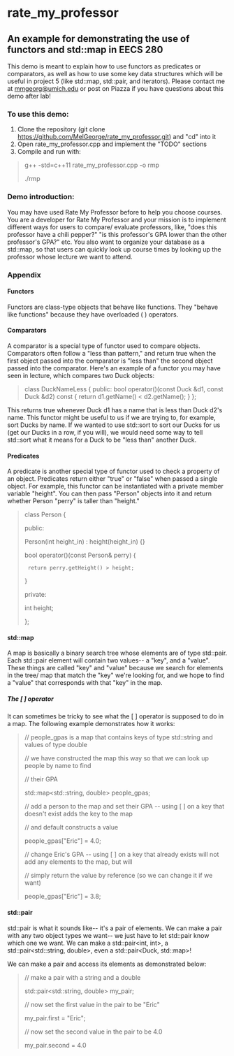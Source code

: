 # rate_my_professor
## An example for demonstrating the use of functors and std::map in EECS 280

This demo is meant to explain how to use functors as predicates or comparators, as well as how to use some key data structures which will be useful in project 5 (like std::map, std::pair, and iterators). Please contact me at mmgeorg@umich.edu or post on Piazza if you have questions about this demo after lab!

### To use this demo:
1. Clone the repository (git clone https://github.com/MelGeorge/rate_my_professor.git) and "cd" into it
2. Open rate_my_professor.cpp and implement the "TODO" sections
3. Compile and run with:
> g++ -std=c++11 rate_my_professor.cpp -o rmp
>
> ./rmp

### Demo introduction:

You may have used Rate My Professor before to help you choose courses. You are a developer for Rate My Professor and your mission is to implement different ways for users to compare/ evaluate professors, like, "does this professor have a chili pepper?" "is this professor's GPA lower than the other professor's GPA?" etc. You also want to organize your database as a std::map, so that users can quickly look up course times by looking up the professor whose lecture we want to attend.

### Appendix

#### Functors

Functors are class-type objects that behave like functions. They "behave like functions" because they have overloaded ( ) operators.

#### Comparators

A comparator is a special type of functor used to compare objects. Comparators often follow a "less than pattern," and return true when the first object passed into the comparator is "less than" the second object passed into the comparator. Here's an example of a functor you may have seen in lecture, which compares two Duck objects:

>class DuckNameLess {
>public:
>    bool operator()(const Duck &d1, const Duck &d2) const {
>       return d1.getName() < d2.getName();
>   }
>};

This returns true whenever Duck d1 has a name that is less than Duck d2's name. This functor might be useful to us if we are trying to, for example, sort Ducks by name. If we wanted to use std::sort to sort our Ducks for us (get our Ducks in a row, if you will), we would need some way to tell std::sort what it means for a Duck to be "less than" another Duck.

#### Predicates

A predicate is another special type of functor used to check a property of an object. Predicates return either "true" or "false" when passed a single object. For example, this functor can be instantiated with a private member variable "height". You can then pass "Person" objects into it and return whether Person "perry" is taller than "height."

>class Person {
>
>public:
>
>   Person(int height_in) : height(height_in) {}
>
>   bool operator()(const Person& perry) {
>
>      return perry.getHeight() > height;
>
>   }
>
>private:
>
>   int height;
>
>};

#### std::map

A map is basically a binary search tree whose elements are of type std::pair. Each std::pair element will contain two values-- a "key", and a "value". These things are called "key" and "value" because we search for elements in the tree/ map that match the "key" we're looking for, and we hope to find a "value" that corresponds with that "key" in the map.

##### The [ ] operator

It can sometimes be tricky to see what the [ ] operator is supposed to do in a map. The following example demonstrates how it works:

>// people_gpas is a map that contains keys of type std::string and values of type double
>
>// we have constructed the map this way so that we can look up people by name to find
>
>// their GPA
>
>std::map<std::string, double> people_gpas;
>
>// add a person to the map and set their GPA -- using [ ] on a key that doesn't exist adds the key to the map
>
>// and default constructs a value
>
>people_gpas["Eric"] = 4.0;
>
>// change Eric's GPA -- using [ ] on a key that already exists will not add any elements to the map, but will
>
>// simply return the value by reference (so we can change it if we want)
>
>people_gpas["Eric"] = 3.8;

#### std::pair

std::pair is what it sounds like-- it's a pair of elements. We can make a pair with any two object types we want-- we just have to let std::pair know which one we want. We can make a std::pair<int, int>, a std::pair<std::string, double>, even a std::pair<Duck, std::map>!

We can make a pair and access its elements as demonstrated below:
>// make a pair with a string and a double
>
>std::pair<std::string, double> my_pair;
>
>// now set the first value in the pair to be "Eric"
>
>my_pair.first = "Eric";
>
>// now set the second value in the pair to be 4.0
>
>my_pair.second = 4.0


